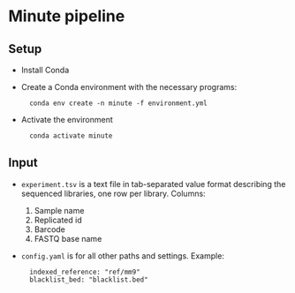 # Minute pipeline

## Setup

- Install Conda
- Create a Conda environment with the necessary programs:

        conda env create -n minute -f environment.yml

- Activate the environment

        conda activate minute

## Input

- `experiment.tsv` is a text file in tab-separated value format describing the
  sequenced libraries, one row per library. Columns:
    1. Sample name
    2. Replicated id
    3. Barcode
    4. FASTQ base name
- `config.yaml` is for all other paths and settings. Example:

        indexed_reference: "ref/mm9"
        blacklist_bed: "blacklist.bed"
